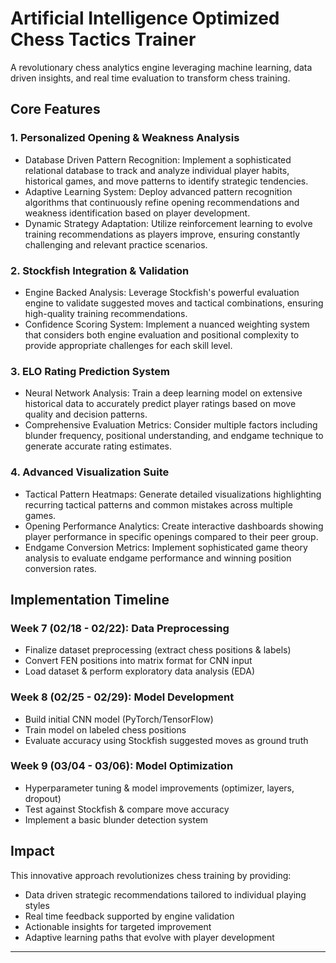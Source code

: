 # Artificial Intelligence Optimized Chess Tactics Trainer

A revolutionary chess analytics engine leveraging machine learning, data driven insights, and real time evaluation to transform chess training.

## Core Features

### 1. Personalized Opening & Weakness Analysis
* Database Driven Pattern Recognition: Implement a sophisticated relational database to track and analyze individual player habits, historical games, and move patterns to identify strategic tendencies.
* Adaptive Learning System: Deploy advanced pattern recognition algorithms that continuously refine opening recommendations and weakness identification based on player development.
* Dynamic Strategy Adaptation: Utilize reinforcement learning to evolve training recommendations as players improve, ensuring constantly challenging and relevant practice scenarios.

### 2. Stockfish Integration & Validation
* Engine Backed Analysis: Leverage Stockfish's powerful evaluation engine to validate suggested moves and tactical combinations, ensuring high-quality training recommendations.
* Confidence Scoring System: Implement a nuanced weighting system that considers both engine evaluation and positional complexity to provide appropriate challenges for each skill level.

### 3. ELO Rating Prediction System
* Neural Network Analysis: Train a deep learning model on extensive historical data to accurately predict player ratings based on move quality and decision patterns.
* Comprehensive Evaluation Metrics: Consider multiple factors including blunder frequency, positional understanding, and endgame technique to generate accurate rating estimates.

### 4. Advanced Visualization Suite
* Tactical Pattern Heatmaps: Generate detailed visualizations highlighting recurring tactical patterns and common mistakes across multiple games.
* Opening Performance Analytics: Create interactive dashboards showing player performance in specific openings compared to their peer group.
* Endgame Conversion Metrics: Implement sophisticated game theory analysis to evaluate endgame performance and winning position conversion rates.

## Implementation Timeline

### Week 7 (02/18 - 02/22): Data Preprocessing
* Finalize dataset preprocessing (extract chess positions & labels)
* Convert FEN positions into matrix format for CNN input
* Load dataset & perform exploratory data analysis (EDA)

### Week 8 (02/25 - 02/29): Model Development
* Build initial CNN model (PyTorch/TensorFlow)
* Train model on labeled chess positions
* Evaluate accuracy using Stockfish suggested moves as ground truth

### Week 9 (03/04 - 03/06): Model Optimization
* Hyperparameter tuning & model improvements (optimizer, layers, dropout)
* Test against Stockfish & compare move accuracy
* Implement a basic blunder detection system

## Impact

This innovative approach revolutionizes chess training by providing:
* Data driven strategic recommendations tailored to individual playing styles
* Real time feedback supported by engine validation
* Actionable insights for targeted improvement
* Adaptive learning paths that evolve with player development

---
